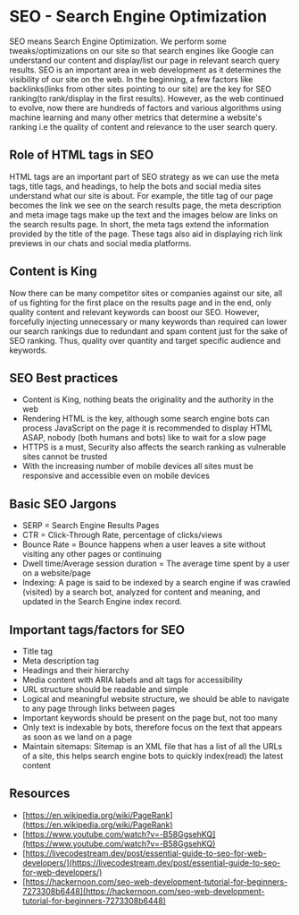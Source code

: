 # SEO - Search Engine Optimization
SEO means Search Engine Optimization. We perform some tweaks/optimizations on our site so that search engines like Google can understand our content and display/list our page in relevant search query results. SEO is an important area in web development as it determines the visibility of our site on the web. In the beginning, a few factors like backlinks(links from other sites pointing to our site) are the key for SEO ranking(to rank/display in the first results). However, as the web continued to evolve, now there are hundreds of factors and various algorithms using machine learning and many other metrics that determine a website's ranking i.e the quality of content and relevance to the user search query.

## Role of HTML tags in SEO
HTML tags are an important part of SEO strategy as we can use the meta tags, title tags, and headings, to help the bots and social media sites understand what our site is about. For example, the title tag of our page becomes the link we see on the search results page, the meta description and meta image tags make up the text and the images below are links on the search results page. In short, the meta tags extend the information provided by the title of the page. These tags also aid in displaying rich link previews in our chats and social media platforms.

## Content is King
Now there can be many competitor sites or companies against our site, all of us fighting for the first place on the results page and in the end, only quality content and relevant keywords can boost our SEO. However, forcefully injecting unnecessary or many keywords than required can lower our search rankings due to redundant and spam content just for the sake of SEO ranking. Thus, quality over quantity and target specific audience and keywords.

## SEO Best practices
- Content is King, nothing beats the originality and the authority in the web
- Rendering HTML is the key, although some search engine bots can process JavaScript on the page it is recommended to display HTML ASAP, nobody (both humans and bots) like to wait for a slow page
- HTTPS is a must, Security also affects the search ranking as vulnerable sites cannot be trusted
- With the increasing number of mobile devices all sites must be responsive and accessible even on mobile devices

## Basic SEO Jargons
- SERP = Search Engine Results Pages
- CTR = Click-Through Rate, percentage of clicks/views
- Bounce Rate = Bounce happens when a user leaves a site without visiting any other pages or continuing
- Dwell time/Average session duration = The average time spent by a user on a website/page
- Indexing: A page is said to be indexed by a search engine if was crawled (visited) by a search bot, analyzed for content and meaning, and updated in the Search Engine index record.

## Important tags/factors for SEO
- Title tag
- Meta description tag
- Headings and their hierarchy
- Media content with ARIA labels and alt tags for accessibility
- URL structure should be readable and simple
- Logical and meaningful website structure, we should be able to navigate to any page through links between pages
- Important keywords should be present on the page but, not too many
- Only text is indexable by bots, therefore focus on the text that appears as soon as we land on a page
- Maintain sitemaps: Sitemap is an XML file that has a list of all the URLs of a site, this helps search engine bots to quickly index(read) the latest content

## Resources
- [https://en.wikipedia.org/wiki/PageRank](https://en.wikipedia.org/wiki/PageRank)
- [https://www.youtube.com/watch?v=-B58GgsehKQ](https://www.youtube.com/watch?v=-B58GgsehKQ)
- [https://livecodestream.dev/post/essential-guide-to-seo-for-web-developers/](https://livecodestream.dev/post/essential-guide-to-seo-for-web-developers/)
- [https://hackernoon.com/seo-web-development-tutorial-for-beginners-7273308b6448](https://hackernoon.com/seo-web-development-tutorial-for-beginners-7273308b6448)
